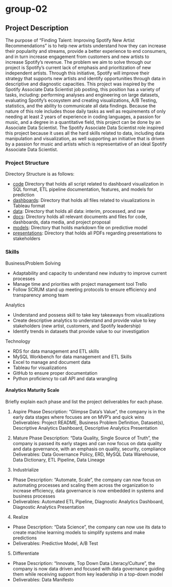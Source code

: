 # group-02
## Project Description
The purpose of “Finding Talent: Improving Spotify New Artist Recommendations” is to help new artists understand how they can increase their popularity and streams, provide a better experience to end consumers, and in turn increase engagement from customers and new artists to increase Spotify’s revenue. The problem we aim to solve through our project is Spotify’s current lack of emphasis and prioritization of new independent artists. Through this initiative, Spotify will improve their strategy that supports new artists and identify opportunities through data in descriptive and diagnostic capacities. This project was inspired by the Spotify Associate Data Scientist job posting, this position has a variety of tasks, including: performing analyses and engineering on large datasets, evaluating Spotify’s ecosystem and creating visualizations, A/B Testing, statistics, and the ability to communicate all data findings. Because the nature of this role includes those daily tasks as well as requirements of only needing at least 2 years of experience in coding languages, a passion for music, and a degree in a quantitative field, this project can be done by an Associate Data Scientist. The Spotify Associate Data Scientist role inspired this project because it uses all the hard skills related to data, including data manipulation and visualization, as well supporting an initiative that is driven by a passion for music and artists which is representative of an ideal Spotify Associate Data Scientist.

### Project Structure
Directory Structure is as follows:
- [code](https://github.com/LMU-MSBA/Finding-Talent-Improving-Spotify-New-Artist-Recommendations/tree/main/code) Directory that holds all script related to dashboard visualization in SQL format, ETL pipeline documentation, features, and models for prediction
- [dashboards](/tree/main/dashboards): Directory that holds all files related to visualizations in Tableau format
- [data](tree/main/data): Directory that holds all data: interim, processed, and raw
- [docs](tree/main/docs): Directory holds all relevant documents and files for code, dashboards, data media, and project proposal
- [models](tree/main/models): Directory that holds markdown file on predictive model
- [presentations](tree/main/presentations): Directory that holds all PDFs regarding presentations to stakeholders

### Skills
Business/Problem Solving
- Adaptability and capacity to understand new industry to improve current processes
- Manage time and priorities with project management tool Trello
- Follow SCRUM stand up meeting protocols to ensure efficiency and transparency among team

Analytics
- Understand and possess skill to take key takeaways from visualizations
- Create descriptive analytics to understand and provide value to key stakeholders (new artist, customers, and Spotify leadership)
- Identify trends in datasets that provide value to our investigation 

Technology
- RDS for data management and ETL skills
- MySQL Workbench for data management and ETL Skills
- Excel to manage and document data
- Tableau for visualizations
- GitHub to ensure proper documentation
- Python proficiency to call API and data wrangling

#### Analytics Maturity Scale
Briefly explain each phase and list the project deliverables for each phase.

1. Aspire
Phase Description: “Glimpse Data’s Value”, the company is in the early data stages where focuses are on MVP’s and quick wins
Deliverables: Project README, Business Problem Definition, Dataset(s), Descriptive Analytics Dashboard, Descriptive Analytics Presentation

2. Mature
Phase Description: “Data Quality, Single Source of Truth”, the company is passed its early stages and can now focus on data quality and data governance, with an emphasis on quality, security, compliance
Deliverables: Data Governance Policy, ERD, MySQL Data Warehouse, Data Dictionary, ETL Pipeline, Data Lineage

3. Industrialize
- Phase Description: “Automate, Scale”, the company can now focus on automating processes and scaling them across the organization to increase efficiency, data governance is now embedded in systems and business processes
- Deliverables: Automated ETL Pipeline, Diagnostic Analytics Dashboard, Diagnostic Analytics Presentation

4. Realize
- Phase Description: “Data Science”, the company can now use its data to create machine learning models to simplify systems and make predictions
- Deliverables: Predictive Model, A/B Test 
5. Differentiate
- Phase Description: “Innovate, Top Down Data Literacy/Culture”, the company is now data driven and focused with data governance guiding them while receiving support from key leadership in a top-down model
- Deliverables: Data Manifesto
